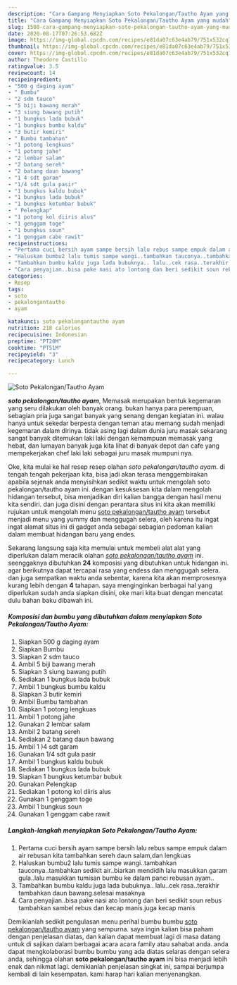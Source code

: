```yaml
---
description: "Cara Gampang Menyiapkan Soto Pekalongan/Tautho Ayam yang mudah"
title: "Cara Gampang Menyiapkan Soto Pekalongan/Tautho Ayam yang mudah"
slug: 1500-cara-gampang-menyiapkan-soto-pekalongan-tautho-ayam-yang-mudah
date: 2020-08-17T07:26:53.682Z
image: https://img-global.cpcdn.com/recipes/e81da07c63e4ab79/751x532cq70/soto-pekalongantautho-ayam-foto-resep-utama.jpg
thumbnail: https://img-global.cpcdn.com/recipes/e81da07c63e4ab79/751x532cq70/soto-pekalongantautho-ayam-foto-resep-utama.jpg
cover: https://img-global.cpcdn.com/recipes/e81da07c63e4ab79/751x532cq70/soto-pekalongantautho-ayam-foto-resep-utama.jpg
author: Theodore Castillo
ratingvalue: 3.5
reviewcount: 14
recipeingredient:
- "500 g daging ayam"
- " Bumbu"
- "2 sdm tauco"
- "5 biji bawang merah"
- "3 siung bawang putih"
- "1 bungkus lada bubuk"
- "1 bungkus bumbu kaldu"
- "3 butir kemiri"
- " Bumbu tambahan"
- "1 potong lengkuas"
- "1 potong jahe"
- "2 lembar salam"
- "2 batang sereh"
- "2 batang daun bawang"
- "1 4 sdt garam"
- "1/4 sdt gula pasir"
- "1 bungkus kaldu bubuk"
- "1 bungkus lada bubuk"
- "1 bungkus ketumbar bubuk"
- " Pelengkap"
- "1 potong kol diiris alus"
- "1 genggam toge"
- "1 bungkus soun"
- "1 genggam cabe rawit"
recipeinstructions:
- "Pertama cuci bersih ayam sampe bersih lalu rebus sampe empuk dalam air rebusan kita tambahkan sereh daun salam,dan lengkuas"
- "Haluskan bumbu2 lalu tumis sampe wangi..tambahkan tauconya..tambahkan sedikit air..biarkan mendidih lalu masukkan garam gula..lalu masukkan tumisan bumbu ke dalam panci rebusan ayam.."
- "Tambahkan bumbu kaldu juga lada bubuknya.. lalu..cek rasa..terakhir tambahkan daun bawang.selesai masaknya"
- "Cara penyajian..bisa pake nasi ato lontong dan beri sedikit soun rebus tambahkan sambel rebus dan kecap manis.juga kecap manis"
categories:
- Resep
tags:
- soto
- pekalongantautho
- ayam

katakunci: soto pekalongantautho ayam 
nutrition: 218 calories
recipecuisine: Indonesian
preptime: "PT20M"
cooktime: "PT51M"
recipeyield: "3"
recipecategory: Lunch

---
```



![Soto Pekalongan/Tautho Ayam](https://img-global.cpcdn.com/recipes/e81da07c63e4ab79/751x532cq70/soto-pekalongantautho-ayam-foto-resep-utama.jpg)

<b><i>soto pekalongan/tautho ayam</i></b>, Memasak merupakan bentuk kegemaran yang seru dilakukan oleh banyak orang. bukan hanya para perempuan, sebagian pria juga sangat banyak yang senang dengan kegiatan ini. walau hanya untuk sekedar berpesta dengan teman atau memang sudah menjadi kegemaran dalam dirinya. tidak asing lagi dalam dunia juru masak sekarang sangat banyak ditemukan laki laki dengan kemampuan memasak yang hebat, dan lumayan banyak juga kita lihat di banyak depot dan cafe yang mempekerjakan chef laki laki sebagai juru masak mumpuni nya.

Oke, kita mulai ke hal resep resep olahan <i>soto pekalongan/tautho ayam</i>. di tengah tengah pekerjaan kita, bisa jadi akan terasa menggembirakan apabila sejenak anda menyisihkan sedikit waktu untuk mengolah soto pekalongan/tautho ayam ini. dengan kesuksesan kita dalam mengolah hidangan tersebut, bisa menjadikan diri kalian bangga dengan hasil menu kita sendiri. dan juga disini dengan perantara situs ini kita akan memiliki rujukan untuk mengolah menu <u>soto pekalongan/tautho ayam</u> tersebut menjadi menu yang yummy dan menggugah selera, oleh karena itu ingat ingat alamat situs ini di gadget anda sebagai sebagian pedoman kalian dalam membuat hidangan baru yang endes.




Sekarang langsung saja kita memulai untuk membeli alat alat yang diperlukan dalam meracik olahan <u><i>soto pekalongan/tautho ayam</i></u> ini. seenggaknya dibutuhkan <b>24</b> komposisi yang dibutuhkan untuk hidangan ini. agar berikutnya dapat tercapai rasa yang endess dan menggugah selera. dan juga sempatkan waktu anda sebentar, karena kita akan memprosesnya kurang lebih dengan <b>4</b> tahapan. saya menginginkan berbagai hal yang diperlukan sudah anda siapkan disini, oke mari kita buat dengan mencatat dulu bahan baku dibawah ini.

<!--inarticleads1-->

##### Komposisi dan bumbu yang dibutuhkan dalam menyiapkan Soto Pekalongan/Tautho Ayam:

1. Siapkan 500 g daging ayam
1. Siapkan  Bumbu
1. Siapkan 2 sdm tauco
1. Ambil 5 biji bawang merah
1. Siapkan 3 siung bawang putih
1. Sediakan 1 bungkus lada bubuk
1. Ambil 1 bungkus bumbu kaldu
1. Siapkan 3 butir kemiri
1. Ambil  Bumbu tambahan
1. Siapkan 1 potong lengkuas
1. Ambil 1 potong jahe
1. Gunakan 2 lembar salam
1. Ambil 2 batang sereh
1. Sediakan 2 batang daun bawang
1. Ambil 1 )4 sdt garam
1. Gunakan 1/4 sdt gula pasir
1. Ambil 1 bungkus kaldu bubuk
1. Sediakan 1 bungkus lada bubuk
1. Siapkan 1 bungkus ketumbar bubuk
1. Gunakan  Pelengkap
1. Sediakan 1 potong kol diiris alus
1. Gunakan 1 genggam toge
1. Ambil 1 bungkus soun
1. Gunakan 1 genggam cabe rawit




<!--inarticleads2-->

##### Langkah-langkah menyiapkan Soto Pekalongan/Tautho Ayam:

1. Pertama cuci bersih ayam sampe bersih lalu rebus sampe empuk dalam air rebusan kita tambahkan sereh daun salam,dan lengkuas
1. Haluskan bumbu2 lalu tumis sampe wangi..tambahkan tauconya..tambahkan sedikit air..biarkan mendidih lalu masukkan garam gula..lalu masukkan tumisan bumbu ke dalam panci rebusan ayam..
1. Tambahkan bumbu kaldu juga lada bubuknya.. lalu..cek rasa..terakhir tambahkan daun bawang.selesai masaknya
1. Cara penyajian..bisa pake nasi ato lontong dan beri sedikit soun rebus tambahkan sambel rebus dan kecap manis.juga kecap manis




Demikianlah sedikit pengulasan menu perihal bumbu bumbu <u>soto pekalongan/tautho ayam</u> yang sempurna. saya ingin kalian bisa paham dengan penjelasan diatas, dan kalian dapat membuat lagi di masa datang untuk di sajikan dalam berbagai acara acara family atau sahabat anda. anda dapat mengkolaborasi bumbu bumbu yang ada diatas selaras dengan selera anda, sehingga olahan <b>soto pekalongan/tautho ayam</b> ini bisa menjadi lebih enak dan nikmat lagi. demikianlah penjelasan singkat ini, sampai berjumpa kembali di lain kesempatan. kami harap hari kalian menyenangkan.

